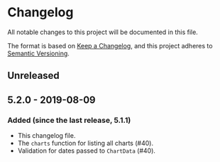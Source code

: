 # Changelog
All notable changes to this project will be documented in this file.

The format is based on [Keep a Changelog](https://keepachangelog.com/en/1.0.0/),
and this project adheres to [Semantic Versioning](https://semver.org/spec/v2.0.0.html).

## Unreleased

## 5.2.0 - 2019-08-09
### Added (since the last release, 5.1.1)
- This changelog file.
- The `charts` function for listing all charts (#40).
- Validation for dates passed to `ChartData` (#40).
